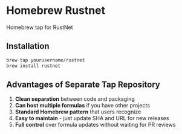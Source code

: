 # Homebrew Rustnet

  Homebrew tap for RustNet

## Installation

```bash
brew tap yourusername/rustnet
brew install rustnet
```

## Advantages of Separate Tap Repository

1. **Clean separation** between code and packaging
2. **Can host multiple formulas** if you have other projects
3. **Standard Homebrew pattern** that users recognize
4. **Easy to maintain** - just update SHA and URL for new releases
5. **Full control** over formula updates without waiting for PR reviews
